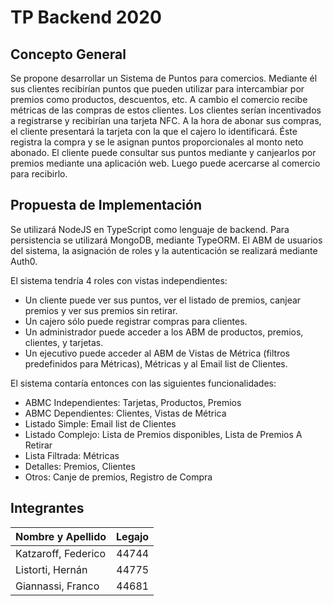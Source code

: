 # TP Backend 2020

## Concepto General

Se propone desarrollar un Sistema de Puntos para comercios. Mediante él sus clientes recibirían puntos que pueden utilizar para intercambiar por premios como productos, descuentos, etc. A cambio el comercio recibe métricas de las compras de estos clientes.
Los clientes serían incentivados a registrarse y recibirían una tarjeta NFC. A la hora de abonar sus compras, el cliente presentará la tarjeta con la que el cajero lo identificará. Éste registra la compra y se le asignan puntos proporcionales al monto neto abonado.
El cliente puede consultar sus puntos mediante y canjearlos por premios mediante una aplicación web. Luego puede acercarse al comercio para recibirlo.

## Propuesta de Implementación

Se utilizará NodeJS en TypeScript como lenguaje de backend. Para persistencia se utilizará MongoDB, mediante TypeORM. El ABM de usuarios del sistema, la asignación de roles y la autenticación se realizará mediante Auth0.

El sistema tendría 4 roles con vistas independientes:
- Un cliente puede ver sus puntos, ver el listado de premios, canjear premios y ver sus premios sin retirar.
- Un cajero sólo puede registrar compras para clientes.
- Un administrador puede acceder a los ABM de productos, premios, clientes, y tarjetas.
- Un ejecutivo puede acceder al ABM de Vistas de Métrica (filtros predefinidos para Métricas), Métricas y al Email list de Clientes.

El sistema contaría entonces con las siguientes funcionalidades:
- ABMC Independientes: Tarjetas, Productos, Premios
- ABMC Dependientes: Clientes, Vistas de Métrica
- Listado Simple: Email list de Clientes
- Listado Complejo: Lista de Premios disponibles, Lista de Premios A Retirar
- Lista Filtrada: Métricas
- Detalles: Premios, Clientes
- Otros: Canje de premios, Registro de Compra


## Integrantes

|Nombre y Apellido|Legajo|
|:-|-:|
|Katzaroff, Federico| 44744|
|Listorti, Hernán| 44775|
|Giannassi, Franco| 44681|
